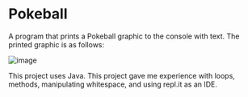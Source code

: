 # Pokeball

A program that prints a Pokeball graphic to the console with text. The printed graphic is as follows:

![image](https://user-images.githubusercontent.com/69817846/124854985-3f88d880-df76-11eb-99c0-dbb64e5ee83d.png)

This project uses Java. This project gave me experience with loops, methods, manipulating whitespace, and using repl.it as an IDE.

